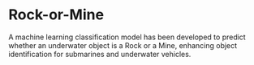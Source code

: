 # Rock-or-Mine
A machine learning classification model has been developed to predict whether an underwater object is a Rock or a Mine, enhancing object identification for submarines and underwater vehicles.

